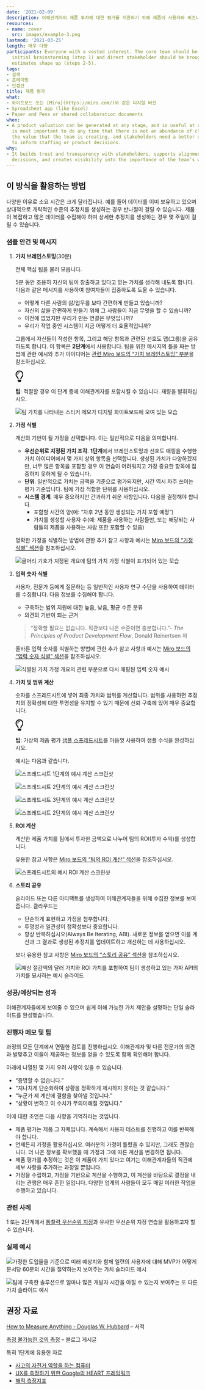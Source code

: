 ```yaml
---
date: '2021-02-09'
description: 이해관계자의 제품 투자에 대한 평가를 지원하기 위해 제품이 사용자와 비즈니스에 제공하는 가치를 수량화합니다.
resources:
- name: cover
  src: images/example-3.png
lastmod: '2021-03-25'
length: 매우 다양
participants: Everyone with a vested interest. The core team should be involved in
  initial brainstorming (step 1) and direct stakeholder should be brought along as
  estimates shape up (steps 2-5).
tags:
- 검색
- 프레이밍
- 인셉션
title: 제품 평가
what:
- 화이트보드 또는 [Miro](https://miro.com/)와 같은 디지털 버전
- Spreadsheet app (like Excel)
- Paper and Pens or shared collaboration documents
when:
- A product valuation can be generated at any stage, and is useful at any stage. It
  is most important to do any time that there is not an abundance of clarity into
  the value that the team is creating, and stakeholders need a better understanding
  to inform staffing or product decisions.
why:
- It builds trust and transparency with stakeholders, supports alignment on product
  decisions, and creates visibility into the importance of the team’s work.
---
```


<h2 id="how-to-use-this-method">이 방식을 활용하는
방법</h2>

<p>다양한 이유로 소요 시간은 크게 달라집니다. 예를 들어 데이터를 이미 보유하고 있으며 상대적으로 개략적인
수준의 추정치를 생성하는 경우 반나절이 걸릴 수 있습니다. 제품이 복잡하고 많은 데이터를 수집해야 하며 상세한 추정치를
생성하는 경우 몇 주일이 걸릴 수 있습니다.</p>

<div class="bg-gray-dark p-lg-5 p-3 mb-4"><div
class="col-lg-9"><h3
id="sample-agenda--prompts">샘플 안건 및 메시지</h3>

<ol>

<li>

<p><strong>가치 브레인스토밍</strong>(30분)</p>

<p>전체 핵심 팀을 불러 모읍니다.</p>

<p>5분 동안 조용히 자신의 팀이 창출하고 있다고 믿는 가치를 생각해 내도록 합니다. 다음과 같은 메시지를
사용하여 참여자들이 집중하도록 도울 수 있습니다.</p>

<ul>

<li>어떻게 다른 사람의 삶/업무를 보다 간편하게 만들고 있습니까?</li>

<li>자신의 삶을 간편하게 만들기 위해 그 사람들이 지금 무엇을 할 수 있습니까?</li>

<li>이전에 없었지만 우리가 만든 연결은 무엇입니까?</li>

<li>우리가 작업 중인 시스템이 지금 어떻게 더 효율적입니까?</li>

</ul>

<p>그룹에서 자신들이 작성한 항목, 그리고 해당 항목과 관련된 선호도 맵(그룹)을 공유하도록 합니다. 이 항목은
<strong>2단계</strong>에서 사용합니다. 팀을 위한 메시지의 틀을 짜는 방법에 관한 예시와
추가 아이디어는 <a
href="https://miro.com/app/board/o9J_lNuKt0U=/?moveToWidget=3074457356234182070&amp;cot=14"
target="_blank" rel="nofollow">관련 Miro 보드의 “가치
브레인스토밍” 부분</a>을 참조하십시오.</p>

<div class="callout td-box--gray-darkest p-3 my-5
border-bottom border-right border-left border-top row"><div
class="col-1 row align-items-center
justify-content-center"><svg height="30"
aria-hidden="true" focusable="false"
data-prefix="far" data-icon="lightbulb"
role="img" xmlns="http://www.w3.org/2000/svg"
viewBox="0 0 352 512" class="svg-inline--fa
fa-lightbulb"><path fill="currentColor"
d="M176 80c-52.94 0-96 43.06-96 96 0 8.84 7.16 16 16 16s16-7.16
16-16c0-35.3 28.72-64 64-64 8.84 0 16-7.16 16-16s-7.16-16-16-16zM96.06
459.17c0 3.15.93 6.22 2.68 8.84l24.51 36.84c2.97 4.46 7.97 7.14 13.32
7.14h78.85c5.36 0 10.36-2.68 13.32-7.14l24.51-36.84c1.74-2.62 2.67-5.7
2.68-8.84l.05-43.18H96.02l.04 43.18zM176 0C73.72 0 0 82.97 0 176c0
44.37 16.45 84.85 43.56 115.78 16.64 18.99 42.74 58.8 52.42
92.16v.06h48v-.12c-.01-4.77-.72-9.51-2.15-14.07-5.59-17.81-22.82-64.77-62.17-109.67-20.54-23.43-31.52-53.15-31.61-84.14-.2-73.64
59.67-128 127.95-128 70.58 0 128 57.42 128 128 0 30.97-11.24
60.85-31.65 84.14-39.11 44.61-56.42 91.47-62.1 109.46a47.507 47.507 0
0 0-2.22 14.3v.1h48v-.05c9.68-33.37 35.78-73.18 52.42-92.16C335.55
260.85 352 220.37 352 176 352 78.8 273.2 0 176 0z"
class=""></path></svg></div><div
class="col-11"><p><strong>팁</strong>:
적절할 경우 이 단계 중에 이해관계자를 포함시킬 수 있습니다. 재량을
발휘하십시오.</p></div></div>

<p><img
src="https://tanzu.vmware.com/developer/practices/product-valuation/images/step-1.png"
alt="팀 가치를 나타내는 스티커 메모가 디지털 화이트보드에 모여 있는 모습" 
/></p>

</li>

<li>

<p><strong>가정 식별</strong></p>

<p>계산의 기반이 될 가정을 선택합니다. 이는 일반적으로 다음을 의미합니다.</p>

<ul>

<li><strong>우선순위로 지정된 가치 조각</strong>.
<strong>1단계</strong>에서 브레인스토밍과 선호도 매핑을 수행한 가치 아이디어에서 몇 가지
상위 항목을 선택합니다. 생성된 가치가 다양하겠지만, 너무 많은 항목을 포함할 경우 이 연습이 어려워지고 가장 중요한 항목에
집중하지 못하게 될 수 있습니다.</li>

<li><strong>단위</strong>. 일반적으로 가치는 금액을 기준으로 평가되지만,
시간 역시 자주 쓰이는 평가 기준입니다. 팀에 가장 적합한 단위를 사용하십시오.</li>

<li><strong>시스템 경계</strong>. 매우 중요하지만 간과하기 쉬운 사항입니다.
다음을 결정해야 합니다.

<ul>

<li>포함할 시간의 양(예: “차후 2년 동안 생성되는 가치 포함 예정”)</li>

<li>가치를 생성할 사용자 수(예: 제품을 사용하는 사람들만, 또는 해당되는 사람들의 제품을 사용하는 사람 또한
포함할 수 있음)</li>

</ul>

</li>

</ul>

<p>명확한 가정을 식별하는 방법에 관한 추가 참고 사항과 예시는 <a
href="https://miro.com/app/board/o9J_lNuKt0U=/?moveToWidget=3074457356234182071&amp;cot=14"
target="_blank" rel="nofollow">Miro 보드의 “가정 식별”
섹션</a>을 참조하십시오.</p>

<p><img
src="https://tanzu.vmware.com/developer/practices/product-valuation/images/step-2.png"
alt="글머리 기호가 지정된 개요에 팀의 가치 가정 식별이 표기되어 있는 모습" 
/></p>

</li>

<li>

<p><strong>입력 숫자 식별</strong></p>

<p>사용자, 전문가 등에게 질문하는 등 일반적인 사용자 연구 수단을 사용하여 데이터를 수집합니다. 다음 정보를
수집해야 합니다.</p>

<ul>

<li>구축하는 범위 지원에 대한 높음, 낮음, 평균 수준 분류</li>

<li>의견의 기반이 되는 근거</li>

</ul>

<blockquote>

<p>“정확할 필요는 없습니다. 직관보다 나은 수준이면 충분합니다.”- <em>The Principles
of Product Development Flow</em>, Donald Reinertsen 저</p>

</blockquote>

<p>올바른 입력 숫자를 식별하는 방법에 관한 추가 참고 사항과 예시는 <a
href="https://miro.com/app/board/o9J_lNuKt0U=/?moveToWidget=3074457356234182072&amp;cot=14"
target="_blank" rel="nofollow">Miro 보드의 “입력 숫자
식별” 섹션</a>을 참조하십시오.</p>

<p><img
src="https://tanzu.vmware.com/developer/practices/product-valuation/images/step-3.png"
alt="식별된 가치 가정 개요의 관련 부분으로 다시 매핑된 입력 숫자 예시"  /></p>

</li>

<li>

<p><strong>가치 및 범위 계산</strong></p>

<p>숫자를 스프레드시트에 넣어 최종 가치와 범위를 계산합니다. 범위를 사용하면 추정치의 정확성에 대한 투명성을
유지할 수 있기 때문에 신뢰 구축에 있어 매우 중요합니다.</p>

<div class="callout td-box--gray-darkest p-3 my-5
border-bottom border-right border-left border-top row"><div
class="col-1 row align-items-center
justify-content-center"><svg height="30"
aria-hidden="true" focusable="false"
data-prefix="far" data-icon="lightbulb"
role="img" xmlns="http://www.w3.org/2000/svg"
viewBox="0 0 352 512" class="svg-inline--fa
fa-lightbulb"><path fill="currentColor"
d="M176 80c-52.94 0-96 43.06-96 96 0 8.84 7.16 16 16 16s16-7.16
16-16c0-35.3 28.72-64 64-64 8.84 0 16-7.16 16-16s-7.16-16-16-16zM96.06
459.17c0 3.15.93 6.22 2.68 8.84l24.51 36.84c2.97 4.46 7.97 7.14 13.32
7.14h78.85c5.36 0 10.36-2.68 13.32-7.14l24.51-36.84c1.74-2.62 2.67-5.7
2.68-8.84l.05-43.18H96.02l.04 43.18zM176 0C73.72 0 0 82.97 0 176c0
44.37 16.45 84.85 43.56 115.78 16.64 18.99 42.74 58.8 52.42
92.16v.06h48v-.12c-.01-4.77-.72-9.51-2.15-14.07-5.59-17.81-22.82-64.77-62.17-109.67-20.54-23.43-31.52-53.15-31.61-84.14-.2-73.64
59.67-128 127.95-128 70.58 0 128 57.42 128 128 0 30.97-11.24
60.85-31.65 84.14-39.11 44.61-56.42 91.47-62.1 109.46a47.507 47.507 0
0 0-2.22 14.3v.1h48v-.05c9.68-33.37 35.78-73.18 52.42-92.16C335.55
260.85 352 220.37 352 176 352 78.8 273.2 0 176 0z"
class=""></path></svg></div><div
class="col-11"><p><strong>팁</strong>:
가상의 제품 평가 <a
href="https://tanzu.vmware.com/developer/files/PM-onomics-Examples.xlsx">샘플
스프레드시트</a>를 마음껏 사용하여 샘플 수식을
완성하십시오.</p></div></div>

<p>예시는 다음과 같습니다.</p>

<p><img
src="https://tanzu.vmware.com/developer/practices/product-valuation/images/api1.png"
alt="스프레드시트 1단계의 예시 계산 스크린샷"  /></p>

<p><img
src="https://tanzu.vmware.com/developer/practices/product-valuation/images/api2.png"
alt="스프레드시트 2단계의 예시 계산 스크린샷"  /></p>

<p><img
src="https://tanzu.vmware.com/developer/practices/product-valuation/images/api3.png"
alt="스프레드시트 3단계의 예시 계산 스크린샷"  /></p>

<p><img
src="https://tanzu.vmware.com/developer/practices/product-valuation/images/step-4.png"
alt="스프레드시트 2단계의 예시 계산 스크린샷"  /></p>

</li>

<li>

<p><strong>ROI 계산</strong></p>

<p>계산한 제품 가치를 팀에서 투자한 금액으로 나누어 팀의 ROI(투자 수익)를 생성합니다.</p>

<p>유용한 참고 사항은 <a
href="https://miro.com/app/board/o9J_lNuKt0U=/?moveToWidget=3074457356234182074&amp;cot=14"
target="_blank" rel="nofollow">Miro 보드의 “팀의 ROI
계산” 섹션</a>을 참조하십시오.</p>

<p><img
src="https://tanzu.vmware.com/developer/practices/product-valuation/images/step-5.png"
alt="스프레드시트의 예시 ROI 계산 스크린샷"  /></p>

</li>

<li>

<p><strong>스토리 공유</strong></p>

<p>슬라이드 또는 다른 아티팩트를 생성하여 이해관계자들을 위해 수집한 정보를 보여줍니다.
클라우드는</p>

<ul>

<li>단순하게 표현하고 가정을 첨부합니다.</li>

<li>투명성과 일관성이 정확성보다 중요합니다.</li>

<li>항상 반복하십시오(Always Be Iterating, ABI). 새로운 정보를 얻으면 이를 계산과 그
결과로 생성된 추정치를 업데이트하고 개선하는 데 사용하십시오.</li>

</ul>

<p>보다 유용한 참고 사항은 <a
href="https://miro.com/app/board/o9J_lNuKt0U=/?moveToWidget=3074457356234182075&amp;cot=14"
target="_blank" rel="nofollow">Miro 보드의 “스토리
공유” 섹션</a>을 참조하십시오.</p>

<p><img
src="https://tanzu.vmware.com/developer/practices/product-valuation/images/step-6.png"
alt="예상 절감액의 달러 가치와 ROI 가치를 포함하여 팀이 생성하고 있는 가짜 API의 가치를 묘사하는 예시
슬라이드"  /></p>

</li>

</ol>

</div></div>

<div class="bg-gray-dark p-lg-5 p-3 mb-4"><div
class="col-lg-9"><h3
id="successexpected-outcomes">성공/예상되는 성과</h3>

<p>이해관계자들에게 보여줄 수 있으며 쉽게 이해 가능한 가치 제안을 설명하는 단일 슬라이드를
완성했습니다.</div></div>

<div class="bg-gray-dark p-lg-5 p-3 mb-4"><div
class="col-lg-9"><h3
id="facilitator-notes--tips">진행자 메모 및 팁</h3>

<p>과정의 모든 단계에서 면밀한 검토를 진행하십시오. 이해관계자 및 다른 전문가의 의견과 발맞추고 이들이 제공하는
정보를 얻을 수 있도록 함께 확인해야 합니다.</p>

<p>아래에 나열된 몇 가지 우려 사항이 있을 수 있습니다.</p>

<ul>

<li>“증명할 수 없습니다.”</li>

<li>“지나치게 단순화하여 상황을 정확하게 제시하지 못하는 것 같습니다.”</li>

<li>“누군가 제 계산에 결함을 찾아낼 것입니다.”</li>

<li>“상황이 변하고 이 수치가 무의미해질 것입니다.”</li>

</ul>

<p>이에 대한 조언은 다음 사항을 기억하라는 것입니다.</p>

<ul>

<li>제품 평가는 제품 그 자체입니다. 계속해서 사용자 테스트를 진행하고 이를 반복해야
합니다.</li>

<li>언제든지 가정을 활용하십시오. 여러분의 가정이 틀렸을 수 있지만, 그래도 괜찮습니다. 더 나은 정보를
확보했을 때 가정과 그에 따른 계산을 변경하면 됩니다.</li>

<li>제품 평가를 추정하는 것은 이 제품이 가치 있다고 여기는 이해관계자들의 직관에 세부 사항을 추가하는 과정일
뿐입니다.</li>

<li>가정을 수립하고, 가정을 기반으로 계산을 수행하고, 이 계산을 바탕으로 결정을 내리는 관행은 매우 흔한
일입니다. 다양한 업계의 사람들이 모두 매일 이러한 작업을 수행하고 있습니다.</li>

</ul>

</div></div>

<div class="bg-gray-dark p-lg-5 p-3 mb-4"><div
class="col-lg-9"><h3
id="related-practices">관련 사례</h3>

<p>1 또는 2단계에서 <a
href="https://tanzu.vmware.com/developer/practices/insight-prioritization">통찰력
우선순위 지정</a>과 유사한 우선순위 지정 연습을 활용하고자 할 수
있습니다.</div></div>

<div class="bg-gray-dark p-lg-5 p-3 mb-4"><div
class="col-lg-9"><h3
id="real-world-examples">실제 예시</h3>

<p><img
src="https://tanzu.vmware.com/developer/practices/product-valuation/images/example-1.png"
alt="가정한 도입율을 기준으로 미래 예상치와 함께 일련의 사용자에 대해 MVP가 어떻게 문서당 60분의 시간을
절약하는지 보여주는 가치 슬라이드 예시"  /></p>

<p><img
src="https://tanzu.vmware.com/developer/practices/product-valuation/images/example-2.png"
alt="팀에 구축한 솔루션으로 얼마나 많은 개발자 시간을 아낄 수 있는지 보여주는 또 다른 가치 슬라이드
예시"  /></p>

</div></div>

<div class="bg-gray-dark p-lg-5 p-3 mb-4"><div
class="col-lg-9"><h2
id="recommended-reading">권장 자료</h2>

<p><a href="https://www.howtomeasureanything.com/"
target="_blank" rel="nofollow">How to Measure
Anything - Douglas W. Hubbard</a> &ndash; 서적</p>

<p><a
href="https://tanzu.vmware.com/developer/blog/measuring-the-immeasurable">측정
불가능한 것의 측정</a> &ndash; 블로그 게시글</p>

<p>특히 1단계에 유용한 자료</p>

<ul>

<li><a
href="https://www.brainpickings.org/2011/12/21/steve-jobs-bicycle-for-the-mind-1990/"
target="_blank">사고의 자전거 역할을 하는 컴퓨터</a></li>

<li><a
href="https://www.interaction-design.org/literature/article/google-s-heart-framework-for-measuring-ux"
target="_blank">UX를 측정하기 위한 Google의 HEART
프레임워크</a></li>

<li><a
href="https://medium.com/@ms.mbalke/aarrr-framework-metrics-that-let-your-startup-sound-like-a-pirate-ship-e91d4082994b"
target="_blank">해적 측정지표</a></li>

</ul>

</div></div>